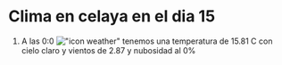 # Clima en celaya en el dia 15

1. A las 0:0 !["icon weather"](http://openweathermap.org/img/w/01n.png) tenemos una temperatura de 15.81 C con cielo claro y  vientos de 2.87 y nubosidad al 0%
